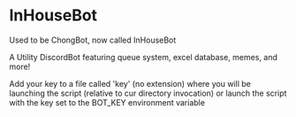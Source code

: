 # InHouseBot

Used to be ChongBot, now called InHouseBot

A Utility DiscordBot featuring queue system, excel database, memes, and more!

Add your key to a file called 'key' (no extension) where you will be launching
the script (relative to cur directory invocation)
or launch the script with the key set to the BOT_KEY environment variable
